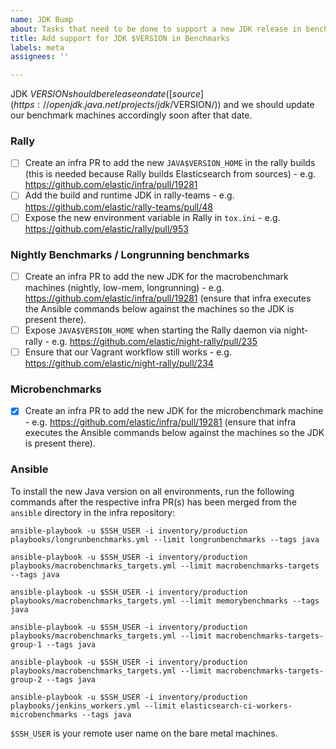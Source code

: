 ```yaml
---
name: JDK Bump
about: Tasks that need to be done to support a new JDK release in benchmarks
title: Add support for JDK $VERSION in Benchmarks
labels: meta
assignees: ''

---
```


JDK $VERSION should be release on date ([source](https://openjdk.java.net/projects/jdk/$VERSION/)) and we should update our benchmark machines accordingly soon after that date.

### Rally

* [ ] Create an infra PR to add the new `JAVA$VERSION_HOME` in the rally builds (this is needed because Rally builds Elasticsearch from sources) - e.g. https://github.com/elastic/infra/pull/19281
* [ ] Add the build and runtime JDK in rally-teams - e.g. https://github.com/elastic/rally-teams/pull/48
* [ ] Expose the new environment variable in Rally in `tox.ini` - e.g. https://github.com/elastic/rally/pull/953

### Nightly Benchmarks / Longrunning benchmarks

* [ ] Create an infra PR to add the new JDK for the macrobenchmark machines (nightly, low-mem, longrunning) - e.g. https://github.com/elastic/infra/pull/19281 (ensure that infra executes the Ansible commands below against the machines so the JDK is present there). 
* [ ] Expose `JAVA$VERSION_HOME` when starting the Rally daemon via night-rally - e.g. https://github.com/elastic/night-rally/pull/235
* [ ] Ensure that our Vagrant workflow still works - e.g. https://github.com/elastic/night-rally/pull/234

### Microbenchmarks

* [x] Create an infra PR to add the new JDK for the microbenchmark machine - e.g. https://github.com/elastic/infra/pull/19281 (ensure that infra executes the Ansible commands below against the machines so the JDK is present there). 

### Ansible

To install the new Java version on all environments, run the following commands after the respective infra PR(s) has been merged from the `ansible` directory in the infra repository:

```
ansible-playbook -u $SSH_USER -i inventory/production playbooks/longrunbenchmarks.yml --limit longrunbenchmarks --tags java

ansible-playbook -u $SSH_USER -i inventory/production playbooks/macrobenchmarks_targets.yml --limit macrobenchmarks-targets --tags java

ansible-playbook -u $SSH_USER -i inventory/production playbooks/macrobenchmarks_targets.yml --limit memorybenchmarks --tags java

ansible-playbook -u $SSH_USER -i inventory/production playbooks/macrobenchmarks_targets.yml --limit macrobenchmarks-targets-group-1 --tags java

ansible-playbook -u $SSH_USER -i inventory/production playbooks/macrobenchmarks_targets.yml --limit macrobenchmarks-targets-group-2 --tags java

ansible-playbook -u $SSH_USER -i inventory/production playbooks/jenkins_workers.yml --limit elasticsearch-ci-workers-microbenchmarks --tags java
```

`$SSH_USER` is your remote user name on the bare metal machines.
